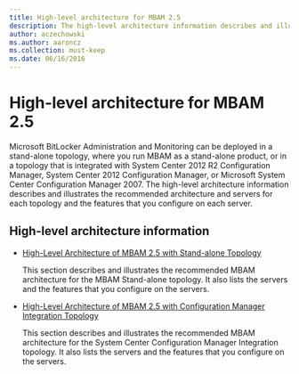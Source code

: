 ```yaml
---
title: High-level architecture for MBAM 2.5
description: The high-level architecture information describes and illustrates the recommended architecture and servers for each topology and the features that you configure on each server.
author: aczechowski
ms.author: aaroncz
ms.collection: must-keep
ms.date: 06/16/2016
---
```


# High-level architecture for MBAM 2.5

Microsoft BitLocker Administration and Monitoring can be deployed in a stand-alone topology, where you run MBAM as a stand-alone product, or in a topology that is integrated with System Center 2012 R2 Configuration Manager, System Center 2012 Configuration Manager, or Microsoft System Center Configuration Manager 2007. The high-level architecture information describes and illustrates the recommended architecture and servers for each topology and the features that you configure on each server.

## High-level architecture information

- [High-Level Architecture of MBAM 2.5 with Stand-alone Topology](high-level-architecture-of-mbam-25-with-stand-alone-topology.md)

    This section describes and illustrates the recommended MBAM architecture for the MBAM Stand-alone topology. It also lists the servers and the features that you configure on the servers.

- [High-Level Architecture of MBAM 2.5 with Configuration Manager Integration Topology](high-level-architecture-of-mbam-25-with-configuration-manager-integration-topology.md)

    This section describes and illustrates the recommended MBAM architecture for the System Center Configuration Manager Integration topology. It also lists the servers and the features that you configure on the servers.
